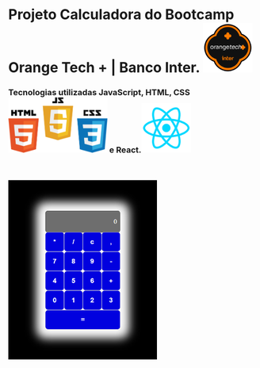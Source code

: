 # Projeto Calculadora do Bootcamp Orange Tech + | Banco Inter. <img src="src/img/logoOrangeTech.png" width="100px">

### Tecnologias utilizadas JavaScript, HTML, CSS <img src="src/img/Logos.png" width="200px"> e React.<img src="src/img/LogoReact.png" width="100px">
<br>
<br>
<img src="src/img/Calc.png" width="300px">